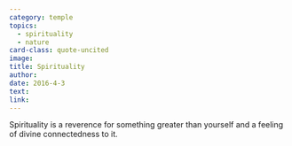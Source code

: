 ```yaml
---
category: temple
topics:
  - spirituality
  - nature
card-class: quote-uncited
image:
title: Spirituality
author:
date: 2016-4-3
text:  
link:
---
```

Spirituality is a reverence for something greater than yourself and a feeling of divine connectedness to it.
